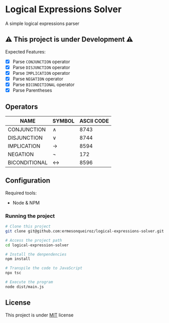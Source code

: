# Logical Expressions Solver

A simple logical expressions parser

## ⚠ This project is under Development ⚠

Expected Features:
- [x] Parse `CONJUNCTION` operator
- [x] Parse `DISJUNCTION` operator
- [x] Parse `IMPLICATION` operator
- [x] Parse `NEGATION` operator
- [x] Parse `BICONDITIONAL` operator
- [x] Parse Parentheses

## Operators

| NAME          | SYMBOL | ASCII CODE |
|---------------|--------|------------|
| CONJUNCTION   | ∧      | 8743       |
| DISJUNCTION   | ∨      | 8744       |
| IMPLICATION   | →      | 8594       |
| NEGATION      | ¬      | 172        |
| BICONDITIONAL | ↔      | 8596       |

## Configuration

Required tools:
- Node & NPM

### Running the project

```bash
# Clone this project
git clone git@github.com:ermesonqueiroz/logical-expressions-solver.git

# Access the project path
cd logical-expression-solver

# Install the denpendencies
npm install

# Transpile the code to JavaScript
npx tsc

# Execute the program
node dist/main.js
```

## License

This project is under [MIT](./LICENSE) license
